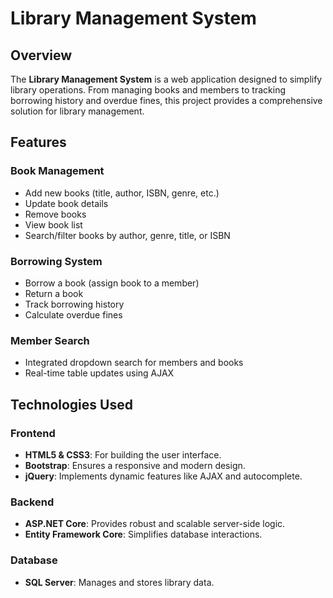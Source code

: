
# Library Management System

## Overview

The **Library Management System** is a web application designed to simplify library operations. From managing books and members to tracking borrowing history and overdue fines, this project provides a comprehensive solution for library management.

## Features

### Book Management

- Add new books (title, author, ISBN, genre, etc.)
- Update book details
- Remove books
- View book list
- Search/filter books by author, genre, title, or ISBN

### Borrowing System

- Borrow a book (assign book to a member)
- Return a book
- Track borrowing history
- Calculate overdue fines

### Member Search

- Integrated dropdown search for members and books
- Real-time table updates using AJAX

## Technologies Used

### Frontend

- **HTML5 & CSS3**: For building the user interface.
- **Bootstrap**: Ensures a responsive and modern design.
- **jQuery**: Implements dynamic features like AJAX and autocomplete.

### Backend

- **ASP.NET Core**: Provides robust and scalable server-side logic.
- **Entity Framework Core**: Simplifies database interactions.

### Database

- **SQL Server**: Manages and stores library data.

